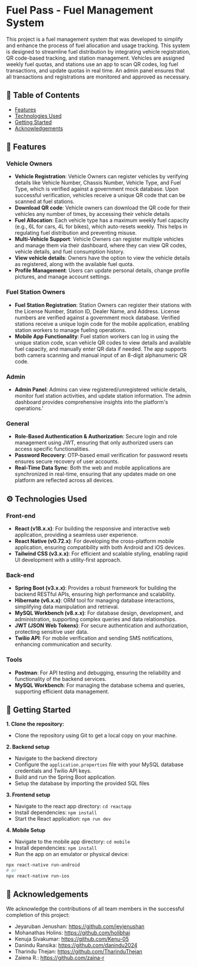# Fuel Pass - Fuel Management System
This project is a fuel management system that was developed to simplify and enhance the process of fuel allocation and usage tracking. This system is designed to streamline fuel distribution by integrating vehicle registration, QR code-based tracking, and station management. Vehicles are assigned weekly fuel quotas, and stations use an app to scan QR codes, log fuel transactions, and update quotas in real time. An admin panel ensures that all transactions and registrations are monitored and approved as necessary.

## 📑 Table of Contents
- [Features](#-features)
- [Technologies Used](#-technologies-used)
- [Getting Started](#-getting-started)
- [Acknowledgements](#-acknowledgements)


## 🚀 Features

### Vehicle Owners
- **Vehicle Registration**: Vehicle Owners can register vehicles by verifying details like Vehicle Number, Chassis Number, Vehicle Type, and Fuel Type, which is verified against a government mock database. Upon successful verification, vehicles receive a unique QR code that can be scanned at fuel stations.
- **Download QR code**: Vehicle owners can download the QR code for their vehicles any number of times, by accessing their vehicle details
- **Fuel Allocation**: Each vehicle type has a maximum weekly fuel capacity (e.g., 6L for cars, 4L for bikes), which auto-resets weekly. This helps in regulating fuel distribution and preventing misuse.
- **Multi-Vehicle Support**: Vehicle Owners can register multiple vehicles and manage them via their dashboard, where they can view QR codes, vehicle details, and fuel consumption history.
- **View vehicle details**: Owners have the option to view the vehicle details as registered, along with the available fuel quota.
- **Profile Management**: Users can update personal details, change profile pictures, and manage account settings.

### Fuel Station Owners
- **Fuel Station Registration**: Station Owners can register their stations with the License Number, Station ID, Dealer Name, and Address. License numbers are verified against a government mock database. Verified stations receive a unique login code for the mobile application, enabling station workers to manage fueling operations.
- **Mobile App Functionality**: Fuel station workers can log in using the unique station code, scan vehicle QR codes to view details and available fuel capacity, and manually enter QR data if needed. The app supports both camera scanning and manual input of an 8-digit alphanumeric QR code.
  
### Admin
- **Admin Panel**: Admins can view registered/unregistered vehicle details, monitor fuel station activities, and update station information. The admin dashboard provides comprehensive insights into the platform's operations.'

### General
- **Role-Based Authentication & Authorization**: Secure login and role management using JWT, ensuring that only authorized users can access specific functionalities.
- **Password Recovery**: OTP-based email verification for password resets ensures secure recovery of user accounts.
- **Real-Time Data Sync**: Both the web and mobile applications are synchronized in real-time, ensuring that any updates made on one platform are reflected across all devices.



## ⚙ Technologies Used

### Front-end
- **React (v18.x.x)**: For building the responsive and interactive web application, providing a seamless user experience.
- **React Native (v0.72.x)**: For developing the cross-platform mobile application, ensuring compatibility with both Android and iOS devices.
- **Tailwind CSS (v3.x.x)**: For efficient and scalable styling, enabling rapid UI development with a utility-first approach.
  
### Back-end
- **Spring Boot (v3.x.x)**: Provides a robust framework for building the backend RESTful APIs, ensuring high performance and scalability.
- **Hibernate (v6.x.x)**: ORM tool for managing database interactions, simplifying data manipulation and retrieval.
- **MySQL Workbench (v8.x.x)**: For database design, development, and administration, supporting complex queries and data relationships.
- **JWT (JSON Web Tokens)**: For secure authentication and authorization, protecting sensitive user data.
- **Twilio API**: For mobile verification and sending SMS notifications, enhancing communication and security.
  
  
### Tools
- **Postman**: For API testing and debugging, ensuring the reliability and functionality of the backend services.
- **MySQL Workbench**: For managing the database schema and queries, supporting efficient data management.

  

## 📂 Getting Started
**1. Clone the repository:**  
- Clone the repository using Git to get a local copy on your machine.

**2. Backend setup**  
- Navigate to the backend directory
- Configure the `application.properties` file with your MySQL database credentials and Twilio API keys.
- Build and run the Spring Boot application.
- Setup the database by importing the provided SQL files

**3. Frontend setup**
- Navigate to the react app directory: `cd reactapp`
- Install dependencies: `npm install`
- Start the React application: `npm run dev`

**4. Mobile Setup**
- Navigate to the mobile app directory: `cd mobile`
- Install dependencies: `npm install`
- Run the app on an emulator or physical device:
```sh
npx react-native run-android  
# or  
npx react-native run-ios
```



## 🤝 Acknowledgements
We acknowledge the contributions of all team members in the successful completion of this project:
- Jeyaruban Jenushan: https://github.com/jeyjenushan
- Mohanathas Holins: https://github.com/holibhai
- Kenuja Sivakumar: https://github.com/Kenu-05
- Danindu Ransika: https://github.com/danindu2024
- Tharindu Thejan: https://github.com/TharinduThejan
- Zaiena R.: https://github.com/zaina-r









